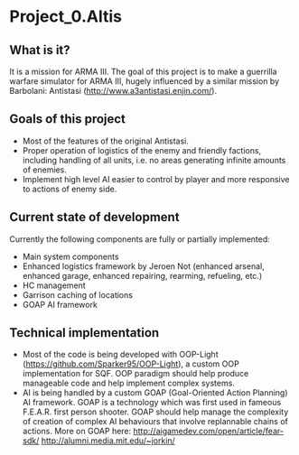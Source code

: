 # Project_0.Altis

## What is it?
It is a mission for ARMA III. The goal of this project is to make a guerrilla warfare simulator for ARMA III, hugely influenced by a similar mission by Barbolani: Antistasi (http://www.a3antistasi.enjin.com/).

## Goals of this project
* Most of the features of the original Antistasi.
* Proper operation of logistics of the enemy and friendly factions, including handling of all units, i.e. no areas generating infinite amounts of enemies.
* Implement high level AI easier to control by player and more responsive to actions of enemy side.

## Current state of development
Currently the following components are fully or partially implemented:
* Main system components
* Enhanced logistics framework by Jeroen Not (enhanced arsenal, enhanced garage, enhanced repairing, rearming, refueling, etc.)
* HC management
* Garrison caching of locations
* GOAP AI framework

## Technical implementation
* Most of the code is being developed with OOP-Light (https://github.com/Sparker95/OOP-Light), a custom OOP implementation for SQF.
OOP paradigm should help produce manageable code and help implement complex systems.
* AI is being handled by a custom GOAP (Goal-Oriented Action Planning) AI framework. GOAP is a technology which was first used in fameous F.E.A.R. first person shooter. GOAP should help manage the complexity of creation of complex AI behaviours that involve replannable chains of actions. More on GOAP here: http://aigamedev.com/open/article/fear-sdk/ http://alumni.media.mit.edu/~jorkin/
